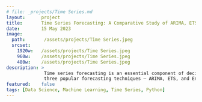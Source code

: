 ```yaml
---
# file: _projects/Time Series.md
layout:      project
title:       Time Series Forecasting: A Comparative Study of ARIMA, ETS, and Ensemble Methods
date:        15 May 2023
image:
  path:       /assets/projects/Time Series.jpeg
  srcset:
    1920w:   /assets/projects/Time Series.jpeg
    960w:    /assets/projects/Time Series.jpeg
    480w:    /assets/projects/Time Series.jpeg
description: >
              Time series forecasting is an essential component of decision-making processes in various domains, ranging from finance and economics to healthcare and energy. In this article, we'll delve into 
              three popular forecasting techniques – ARIMA, ETS, and Ensemble methods – and evaluate their performance on a real-world dataset.
featured:    false
tags: [Data Science, Machine Learning, Time Series, Python]
---
```

